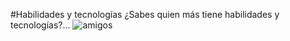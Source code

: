 #Habilidades y tecnologías
¿Sabes quien más tiene habilidades y tecnologías?...
![amigos](https://th.bing.com/th/id/R.8b54bacdb7c7152ccfb8ad0ee2ec1362?rik=13X2S52JFr0TlA&pid=ImgRaw&r=0)
